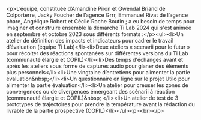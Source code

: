 &lt;p&gt;L’équipe, constituée d’Amandine Piron et Gwendal Briand de Colporterre, Jacky Foucher de l’agence Grrr, Emmanuel Rivat de l’agence phare, Angélique Robert et Cécile Roche Boutin ; a eu besoin de temps pour imaginer et construire ensemble la démarche Ti Lab 2024 qui s&#x27;est animée en septembre et octobre 2023 sous différents formats :&lt;&#x2F;p&gt;&lt;ul&gt;&lt;li&gt;Un atelier de définition des impacts et indicateurs pour cadrer le travail d’évaluation (équipe Ti Lab)&lt;&#x2F;li&gt;&lt;li&gt;Deux ateliers « scenarii pour le futur » pour récolter des réactions spontanées sur différentes versions du Ti Lab (communauté élargie et COPIL)&lt;&#x2F;li&gt;&lt;li&gt;Des temps d&#x27;échanges avant et après les ateliers sous forme de captures audio pour glaner des éléments plus personnels&lt;&#x2F;li&gt;&lt;li&gt;Une vingtaine d’entretiens pour alimenter la partie évaluation&amp;nbsp;&lt;&#x2F;li&gt;&lt;li&gt;Un questionnaire en ligne sur le projet Utilo pour alimenter la partie évaluation&lt;&#x2F;li&gt;&lt;li&gt;Un atelier pour creuser les zones de convergences ou de divergences émergeant des scénarii à réaction (communauté élargie et COPIL)&amp;nbsp;	&lt;&#x2F;li&gt;&lt;li&gt;Un atelier de test de 3 prototypes de trajectoires pour prendre la température avant la rédaction du livrable de la partie prospective (COPIL)&lt;&#x2F;li&gt;&lt;&#x2F;ul&gt;&lt;p&gt;&lt;br&gt;&lt;&#x2F;p&gt;